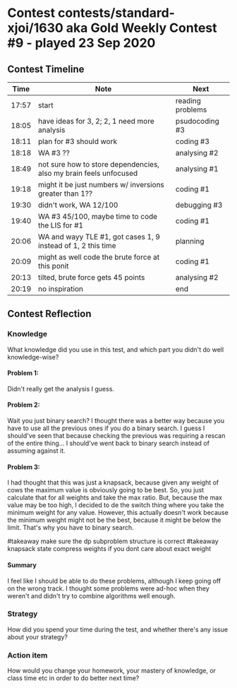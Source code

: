 # Contest contests/standard-xjoi/1630 aka Gold Weekly Contest #9 - played 23 Sep 2020

## Contest Timeline

| Time | Note | Next |
|----|----|----|
17:57 | start | reading problems
18:05 | have ideas for 3, 2; 2, 1 need more analysis | psudocoding #3
18:11 | plan for #3 should work | coding #3
18:18 | WA #3 ?? | analysing #2
18:49 | not sure how to store dependencies, also my brain feels unfocused | analysing #1
19:18 | might it be just numbers w/ inversions greater than 1?? | coding #1
19:30 | didn't work, WA 12/100 | debugging #3
19:40 | WA #3 45/100, maybe time to code the LIS for #1 | coding #1
20:06 | WA and wayy TLE #1, got cases 1, 9 instead of 1, 2 this time | planning
20:09 | might as well code the brute force at this ponit | coding #1
20:13 | tilted, brute force gets 45 points | analysing #2
20:19 | no inspiration | end

## Contest Reflection

### Knowledge
What knowledge did you use in this test, and which part you didn't do well knowledge-wise?

#### Problem 1:

Didn't really get the analysis I guess.

#### Problem 2:

Wait you just binary search? I thought there was a better way because you have to use all the previous ones if you do a binary search. I guess I should've seen that because checking the previous was requiring a rescan of the entire thing... I should've went back to binary search instead of assuming against it.

#### Problem 3:

I had thought that this was just a knapsack, because given any weight of cows the maximum value is obviously going to be best. So, you just calculate that for all weights and take the max ratio. But, because the max value may be too high, I decided to de the switch thing where you take the minimum weight for any value. However, this actually doesn't work because the minimum weight might not be the best, because it might be below the limit. That's why you have to binary search.

#takeaway make sure the dp subproblem structure is correct
#takeaway knapsack state compress weights if you dont care about exact weight

#### Summary

I feel like I should be able to do these problems, although I keep going off on the wrong track. I thought some problems were ad-hoc when they weren't and didn't try to combine algorithms well enough.

### Strategy
How did you spend your time during the test, and whether there's any issue about your strategy?

### Action item
How would you change your homework, your mastery of knowledge, or class time etc in order to do better next time?
